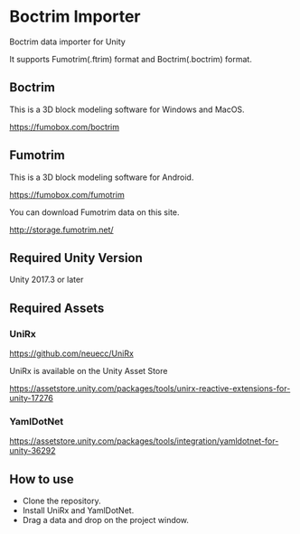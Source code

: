 # Boctrim Importer

Boctrim data importer for Unity

It supports Fumotrim(.ftrim) format and Boctrim(.boctrim) format.

## Boctrim

This is a 3D block modeling software for Windows and MacOS.

https://fumobox.com/boctrim

## Fumotrim

This is a 3D block modeling software for Android.

https://fumobox.com/fumotrim

You can download Fumotrim data on this site.

http://storage.fumotrim.net/

## Required Unity Version

Unity 2017.3 or later

## Required Assets

### UniRx

https://github.com/neuecc/UniRx

UniRx is available on the Unity Asset Store

https://assetstore.unity.com/packages/tools/unirx-reactive-extensions-for-unity-17276

### YamlDotNet

https://assetstore.unity.com/packages/tools/integration/yamldotnet-for-unity-36292

## How to use

- Clone the repository.
- Install UniRx and YamlDotNet.
- Drag a data and drop on the project window.